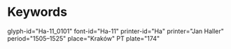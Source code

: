 # Keywords
glyph-id="Ha-11_0101"
font-id="Ha-11"
printer-id="Ha"
printer="Jan Haller"
period="1505–1525"
place="Kraków"
PT plate="174"
